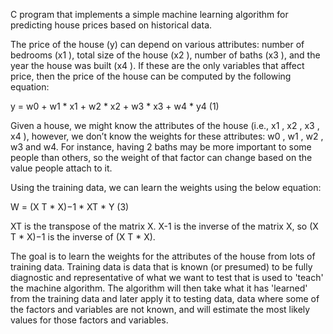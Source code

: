 C program that implements a simple machine learning algorithm for predicting house prices based on historical data.

The price of the house (y) can depend on various attributes: number of bedrooms (x1 ), total
size of the house (x2 ), number of baths (x3 ), and the year the house was built (x4 ). If these are the
only variables that affect price, then the price of the house can be computed by the following equation:

y = w0 + w1 * x1 + w2 * x2 + w3 * x3 + w4 * y4 (1)

Given a house, we might know the attributes of the house (i.e., x1 , x2 , x3 , x4 ), however, we
don’t know the weights for these attributes: w0 , w1 , w2 , w3 and w4. For instance, having 2 baths
may be more important to some people than others, so the weight of that factor can change based on the
value people attach to it.

Using the training data, we can learn the weights using the below equation:

W = (X T * X)−1 * XT * Y (3)

XT is the transpose of the matrix X. X-1 is the inverse of the matrix X, so (X T * X)−1 is the
inverse of (X T * X).

The goal is to learn the weights for the attributes of the house from lots of training data.
Training data is data that is known (or presumed) to be fully diagnostic and
representative of what we want to test that is used to 'teach' the machine algorithm. The algorithm will
then take what it has 'learned' from the training data and later apply it to testing data, data where some
of the factors and variables are not known, and will estimate the most likely values for those factors
and variables.
